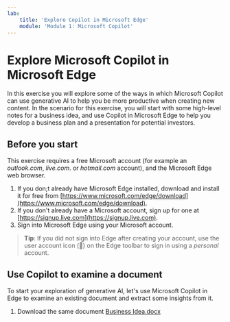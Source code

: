 ```yaml
---
lab:
    title: 'Explore Copilot in Microsoft Edge'
    module: 'Module 1: Microsoft Copilot'
---
```

# Explore Microsoft Copilot in Microsoft Edge

In this exercise you will explore some of the ways in which Microsoft Copilot can use generative AI to help you be more productive when creating new content. In the scenario for this exercise, you will start with some high-level notes for a business idea, and use Copilot in Microsoft Edge to help you develop a business plan and a presentation for potential investors.

## Before you start

This exercise requires a free Microsoft account (for example an *outlook.com*, *live.com*. or *hotmail.com* account), and the Microsoft Edge web browser.

1. If you don;t already have Microsoft Edge installed, download and install it for free from [https://www.microsoft.com/edge/download](https://www.microsoft.com/edge/download).
1. If you don't already have a Microsoft account, sign up for one at [https://signup.live.com](https://signup.live.com).
1. Sign into Microsoft Edge using your Microsoft account.

> **Tip**: If you did not sign into Edge after creating your account, use the user account icon (&#128100;) on the Edge toolbar to sign in using a *personal* account.

## Use Copilot to examine a document

To start your exploration of generative AI, let's use Microsoft Copilot in Edge to examine an existing document and extract some insights from it.

1. Download the same document [Business Idea.docx]()